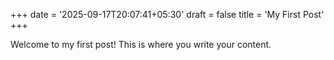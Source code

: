+++
date = '2025-09-17T20:07:41+05:30'
draft = false
title = 'My First Post'
+++

Welcome to my first post! This is where you write your content.